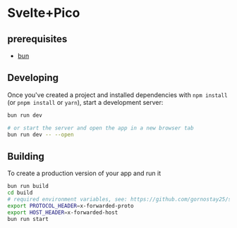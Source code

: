 # Svelte+Pico

## prerequisites

- [bun](https://bun.sh)

## Developing

Once you've created a project and installed dependencies with `npm install` (or `pnpm install` or `yarn`), start a development server:

```bash
bun run dev

# or start the server and open the app in a new browser tab
bun run dev -- --open
```

## Building

To create a production version of your app and run it

```bash
bun run build
cd build
# required environment variables, see: https://github.com/gornostay25/svelte-adapter-bun?tab=readme-ov-file#desktop_computer-environment-variables
export PROTOCOL_HEADER=x-forwarded-proto
export HOST_HEADER=x-forwarded-host
bun run start
```
